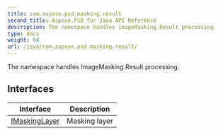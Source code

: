 ```yaml
---
title: com.aspose.psd.masking.result
second_title: Aspose.PSD for Java API Reference
description: The namespace handles ImageMasking.Result processing.
type: docs
weight: 68
url: /java/com.aspose.psd.masking.result/
---
```



The namespace handles ImageMasking.Result processing.


## Interfaces

| Interface | Description |
| --- | --- |
| [IMaskingLayer](../com.aspose.psd.masking.result/imaskinglayer) | Masking layer |
